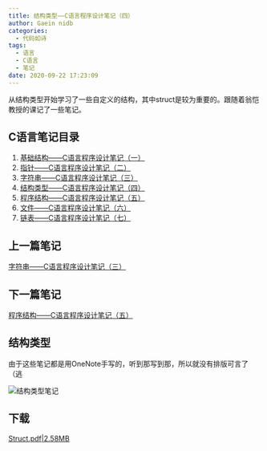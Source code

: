 ```yaml
---
title: 结构类型——C语言程序设计笔记（四）
author: Gaein nidb
categories:
  - 代码如诗
tags:
  - 语言
  - C语言
  - 笔记
date: 2020-09-22 17:23:09
---
```

从结构类型开始学习了一些自定义的结构，其中struct是较为重要的。跟随着翁恺教授的课记了一些笔记。
<!--MORE-->

## C语言笔记目录

1. [基础结构——C语言程序设计笔记（一）](https://blog.gaein.cn/passages/C-Note1-Basics/)
2. [指针——C语言程序设计笔记（二）](https://blog.gaein.cn/passages/C-Note2-Pointer/)
3. [字符串——C语言程序设计笔记（三）](https://blog.gaein.cn/passages/C-Note3-String/)
4. [结构类型——C语言程序设计笔记（四）](https://blog.gaein.cn/passages/C-Note4-Struct/)
5. [程序结构——C语言程序设计笔记（五）](https://blog.gaein.cn/passages/C-Note5-ProgramStructure/)
6. [文件——C语言程序设计笔记（六）](https://blog.gaein.cn/passages/C-Note6-File/)
7. [链表——C语言程序设计笔记（七）](https://blog.gaein.cn/passages/C-Note7-LinkedList/)

## 上一篇笔记

[字符串——C语言程序设计笔记（三）](https://blog.gaein.cn/passages/C-Note3-String/)

## 下一篇笔记

[程序结构——C语言程序设计笔记（五）](https://blog.gaein.cn/passages/C-Note5-ProgramStructure/)

## 结构类型

由于这些笔记都是用OneNote手写的，听到那写到那，所以就没有排版可言了（逃

![结构类型笔记](https://img.cdn.gaein.cn/website_used/blog/C-Note4-Struct/01.webp)

## 下载

[Struct.pdf|2.58MB](https://static.cdn.gaein.cn/files/Notes/C-Notes/Struct.pdf)